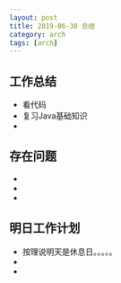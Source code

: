 ```yaml
---
layout: post
title: 2019-06-30 总结
category: arch
tags: [arch]
---
```



## 工作总结
   - 看代码
   - 复习Java基础知识
   - 
## 存在问题
   -  
   -  
   -
## 明日工作计划
   - 按理说明天是休息日。。。。。
   - 
   -
